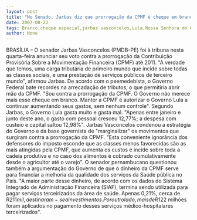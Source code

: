 ```yaml
---
layout: post
title: "No Senado, Jarbas diz que prorrogação da CPMF é cheque em branco para Lula"
date: 2007-08-22
tags: Branco,cheque especial,jarbas vasconcelos,Lula,Nossa Senhora do Carmo,prorrogação
author: None
---
```

BRAS&Iacute;LIA &ndash;&nbsp;O senador Jarbas Vasconcelos (PMDB-PE) foi &agrave; tribuna nesta quarta-feira anunciar seu voto contra a prorroga&ccedil;&atilde;o da Contribui&ccedil;&atilde;o Provis&oacute;ria Sobre a Movimenta&ccedil;&atilde;o Financeira (CPMF) at&eacute; 2011. 
&quot;A verdade que temos, uma carga tribut&aacute;ria de primeiro mundo que incide sobre todas as classes sociais, e uma presta&ccedil;&atilde;o de servi&ccedil;os p&uacute;blicos de terceiro mundo&quot;, afirmou Jarbas. 
De acordo com o peemedebista, o Governo Federal bate recordes na arrecada&ccedil;&atilde;o de tributos, o que permitiria abrir m&atilde;o da CPMF.
&quot;Sou contra a prorroga&ccedil;&atilde;o da CPMF. O Governo n&atilde;o merece mais esse cheque em branco. Manter a CPMF &eacute; autorizar o Governo Lula a continuar aumentando seus gastos, sem nenhum controle&quot;. 
Segundo Jarbas, o Governo Lula gasta muito e gasta mal. 
&quot;Apenas entre janeiro e junto deste ano, o gasto com pessoal cresceu 12,77%; a despesa com custeio e capital saltou 12,98%&quot;. 
Jarbas Vasconcelos condenou a estrat&eacute;gia do Governo e da base governista de &quot;marginalizar&quot; os movimentos que surgiram contra a prorroga&ccedil;&atilde;o da CPMF. 
&quot;Esta conveniente ignor&acirc;ncia dos defensores do imposto esconde que as classes menos favorecidas s&atilde;o as mais atingidas pela CPMF, que aumenta os custos e incide sobre toda a cadeia produtiva e no caso dos alimentos &eacute;
cobrado cumulativamente desde o agricultor at&eacute; o varejo&quot;.
O senador pernambucano questionou tamb&eacute;m a argumenta&ccedil;&atilde;o do Governo de que o dinheiro da CPMF serve para financiar a melhoria da qualidade dos servi&ccedil;os da Sa&uacute;de p&uacute;blica no Pa&iacute;s. 
&quot;A maior parte desse dinheiro, de acordo com os dados do Sistema Integrado de Administra&ccedil;&atilde;o Financeira (SIAF), termina sendo utilizada para pagar servi&ccedil;os terceirizados da &aacute;rea de sa&uacute;de. Apenas 0,21%, cerca de R$211 mil, destinaram-se a investimentos. Por outro lado, mais de R$122 milh&otilde;es foram aplicados no pagamento desses servi&ccedil;os m&eacute;dico-hospitalares terceirizados&quot;.  